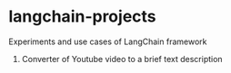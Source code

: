 # langchain-projects
Experiments and use cases of LangChain framework

1. Converter of Youtube video to a brief text description